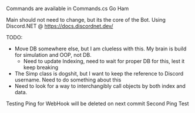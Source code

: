 Commands are available in Commands.cs
Go Ham

Main should not need to change, but its the core of the Bot.
Using Discord.NET @ https://docs.discordnet.dev/

TODO:
- Move DB somewhere else, but I am clueless with this. My brain is build for simulation and OOP, not DB.
  - Need to update Indexing, need to wait for proper DB for this, lest it keep breaking
- The Simp class is dogshit, but I want to keep the reference to Discord username. Need to do something about this
- Need to look for a way to interchangibly call objects by both index and data.

Testing Ping for WebHook will be deleted on next commit
Second Ping Test